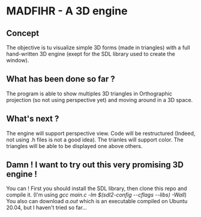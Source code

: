 # MADFIHR - A 3D engine
## Concept
The objective is tu visualize simple 3D forms (made in triangles) with a full hand-written 3D engine (exept for the SDL library used to create the window).
## What has been done so far ?
The program is able to show multiples 3D triangles in Orthographic projection (so not using perspective yet) and moving around in a 3D space.
## What's next ?
The engine will support perspective view.
Code will be restructured (Indeed, not using .h files is not a good idea).
The trianles will support color.
The triangles will be able to be displayed one above others.
## Damn ! I want to try out this very promising 3D engine !
You can ! First you should install the SDL library, then clone this repo and compile it.
(I'm using *gcc main.c -lm $(sdl2-config --cflags --libs) -Wall*)
You also can download *a.out* which is an executable compiled on Ubuntu 20.04, but I haven't tried so far...
